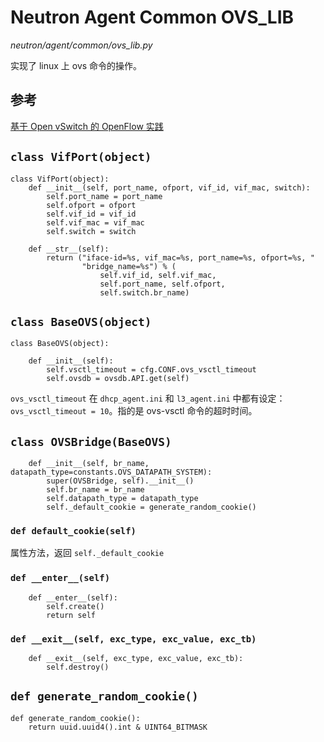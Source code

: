 # Neutron Agent Common OVS_LIB

*neutron/agent/common/ovs_lib.py*

实现了 linux 上 ovs 命令的操作。

## 参考

[基于 Open vSwitch 的 OpenFlow 实践](https://www.ibm.com/developerworks/cn/cloud/library/1401_zhaoyi_openswitch/)

## `class VifPort(object)`

```
class VifPort(object):
    def __init__(self, port_name, ofport, vif_id, vif_mac, switch):
        self.port_name = port_name
        self.ofport = ofport
        self.vif_id = vif_id
        self.vif_mac = vif_mac
        self.switch = switch

    def __str__(self):
        return ("iface-id=%s, vif_mac=%s, port_name=%s, ofport=%s, "
                "bridge_name=%s") % (
                    self.vif_id, self.vif_mac,
                    self.port_name, self.ofport,
                    self.switch.br_name)
```

## `class BaseOVS(object)`

```
class BaseOVS(object):

    def __init__(self):
        self.vsctl_timeout = cfg.CONF.ovs_vsctl_timeout
        self.ovsdb = ovsdb.API.get(self)
```

`ovs_vsctl_timeout` 在 `dhcp_agent.ini` 和 `l3_agent.ini` 中都有设定：`ovs_vsctl_timeout = 10`。指的是 ovs-vsctl 命令的超时时间。
 



 



## `class OVSBridge(BaseOVS)`

```
    def __init__(self, br_name, datapath_type=constants.OVS_DATAPATH_SYSTEM):
        super(OVSBridge, self).__init__()
        self.br_name = br_name
        self.datapath_type = datapath_type
        self._default_cookie = generate_random_cookie()
```

### `def default_cookie(self)`

属性方法，返回 `self._default_cookie`

### `def __enter__(self)`

```
    def __enter__(self):
        self.create()
        return self
```

### `def __exit__(self, exc_type, exc_value, exc_tb)`

```
    def __exit__(self, exc_type, exc_value, exc_tb):
        self.destroy()
```
















## `def generate_random_cookie()`

```
def generate_random_cookie():
    return uuid.uuid4().int & UINT64_BITMASK
```










